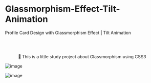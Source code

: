 # Glassmorphism-Effect-Tilt-Animation
Profile Card Design with Glassmorphism Effect | Tilt Animation

<br>
<br>
<p align="center">🚀 This is a little study project about Glassmorphism using CSS3</p>

![image](https://user-images.githubusercontent.com/55573363/107063970-c2d0b300-67b9-11eb-86fb-bfdd60aa4a48.png) <br>

![image](https://user-images.githubusercontent.com/55573363/107064031-d54aec80-67b9-11eb-91b7-e53d4b075682.png)
